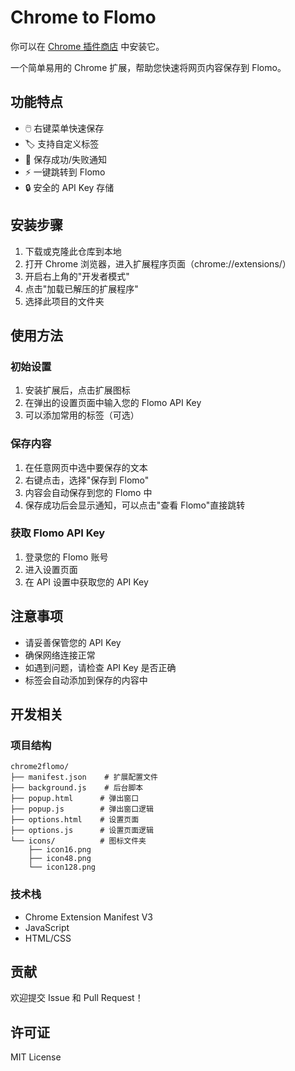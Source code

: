 # Chrome to Flomo

你可以在 [Chrome 插件商店](https://chromewebstore.google.com/detail/nenahpianlekkkkmgfncidogdnfhglci?utm_source=item-share-cb) 中安装它。

一个简单易用的 Chrome 扩展，帮助您快速将网页内容保存到 Flomo。

## 功能特点

- 🖱️ 右键菜单快速保存
- 🏷️ 支持自定义标签
- 🔔 保存成功/失败通知
- ⚡ 一键跳转到 Flomo
- 🔒 安全的 API Key 存储

## 安装步骤

1. 下载或克隆此仓库到本地
2. 打开 Chrome 浏览器，进入扩展程序页面（chrome://extensions/）
3. 开启右上角的"开发者模式"
4. 点击"加载已解压的扩展程序"
5. 选择此项目的文件夹

## 使用方法

### 初始设置

1. 安装扩展后，点击扩展图标
2. 在弹出的设置页面中输入您的 Flomo API Key
3. 可以添加常用的标签（可选）

### 保存内容

1. 在任意网页中选中要保存的文本
2. 右键点击，选择"保存到 Flomo"
3. 内容会自动保存到您的 Flomo 中
4. 保存成功后会显示通知，可以点击"查看 Flomo"直接跳转

### 获取 Flomo API Key

1. 登录您的 Flomo 账号
2. 进入设置页面
3. 在 API 设置中获取您的 API Key

## 注意事项

- 请妥善保管您的 API Key
- 确保网络连接正常
- 如遇到问题，请检查 API Key 是否正确
- 标签会自动添加到保存的内容中

## 开发相关

### 项目结构

```
chrome2flomo/
├── manifest.json    # 扩展配置文件
├── background.js    # 后台脚本
├── popup.html      # 弹出窗口
├── popup.js        # 弹出窗口逻辑
├── options.html    # 设置页面
├── options.js      # 设置页面逻辑
└── icons/          # 图标文件夹
    ├── icon16.png
    ├── icon48.png
    └── icon128.png
```

### 技术栈

- Chrome Extension Manifest V3
- JavaScript
- HTML/CSS

## 贡献

欢迎提交 Issue 和 Pull Request！

## 许可证

MIT License
